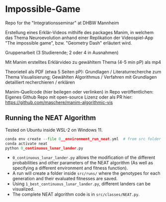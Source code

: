 # Impossible-Game

Repo for the "Integrationsseminar" at DHBW Mannheim

Erstellung eines Erklär-Videos mithilfe des packages Manim, in welchem das Thema Neuroevolution anhand einer Replikation der Videospiel-App "The impossible game", bzw. "Geometry Dash" erläutert wird.

Gruppenarbeit (3 Studierende; 2 oder 4 in Ausnahmen)

Mit Manim erstelltes Erklärvideo zu gewähltem Thema (4-5 min pP) als mp4

Theorieteil als PDF (etwa 5 Seiten pP): Grundlagen / Literaturrecherche zum Thema Visualisierung; Gewählten Algorithmus / Verfahren mit Grundlagen detailliert recherchieren / erklären

Manim-Quellcode (hier beilegen oder verlinken) in Repo veröffentlichen: Eigenes Github Repo mit open-source Lizenz oder als PR hier: https://github.com/maschere/manim-algorithmic-vis

## Running the NEAT Algorithm
Tested on Ubuntu inside WSL-2 on Windows 11.
``` python
conda env create --file 0__environment_run_neat.yml  # from src folder
conda activate neat
python 0_continuous_lunar_lander.py
```
- ```0_continuous_lunar_lander.py``` allows the modification of the different probabilities and other parameters of the NEAT algorithm (As well as specifying a different environment and fitness function).
- A run will create a folder inside ```src/runs/``` where the genotypes for each generation and their evaluated fitnesses are saved.
- Using ```1_best_continuous_lunar_lander.py```, different landers can be visualized.
- The complete NEAT algorithm code is in ```src/classes/NEAT.py```.

